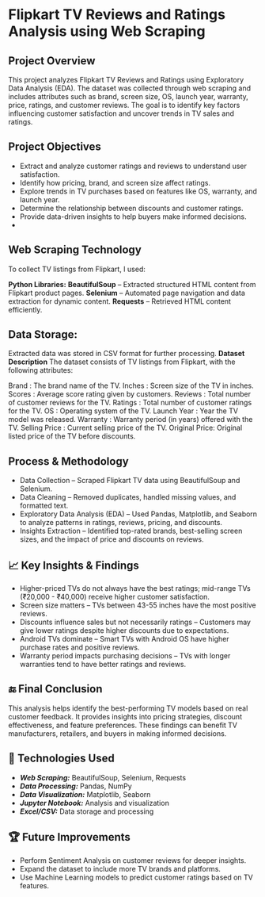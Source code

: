 # Flipkart TV Reviews and Ratings Analysis using Web Scraping

## Project Overview
This project analyzes Flipkart TV Reviews and Ratings using Exploratory Data Analysis (EDA). The dataset was collected through web scraping and includes attributes such as brand, screen size, OS, launch year, warranty, price, ratings, and customer reviews. The goal is to identify key factors influencing customer satisfaction and uncover trends in TV sales and ratings.

## Project Objectives
- Extract and analyze customer ratings and reviews to understand user satisfaction.
- Identify how pricing, brand, and screen size affect ratings.
- Explore trends in TV purchases based on features like OS, warranty, and launch year.
- Determine the relationship between discounts and customer ratings.
- Provide data-driven insights to help buyers make informed decisions.
- 
## Web Scraping Technology
To collect TV listings from Flipkart, I used:

**Python Libraries:**
**BeautifulSoup** – Extracted structured HTML content from Flipkart product pages.
**Selenium** – Automated page navigation and data extraction for dynamic content.
**Requests** – Retrieved HTML content efficiently.
  
## Data Storage:
Extracted data was stored in CSV format for further processing.
**Dataset Description**
The dataset consists of TV listings from Flipkart, with the following attributes:

Brand : The brand name of the TV.
Inches : Screen size of the TV in inches.
Scores : Average score rating given by customers.
Reviews : Total number of customer reviews for the TV.
Ratings : Total number of customer ratings for the TV.
OS : Operating system of the TV.
Launch Year : Year the TV model was released.
Warranty : Warranty period (in years) offered with the TV.
Selling Price : Current selling price of the TV.
Original Price: Original listed price of the TV before discounts.

## Process & Methodology
- Data Collection – Scraped Flipkart TV data using BeautifulSoup and Selenium.
- Data Cleaning – Removed duplicates, handled missing values, and formatted text.
- Exploratory Data Analysis (EDA) – Used Pandas, Matplotlib, and Seaborn to analyze patterns in ratings, reviews, pricing, and discounts.
- Insights Extraction – Identified top-rated brands, best-selling screen sizes, and the impact of price and discounts on reviews.

## 📈 Key Insights & Findings
- Higher-priced TVs do not always have the best ratings; mid-range TVs (₹20,000 - ₹40,000) receive higher customer satisfaction.
- Screen size matters – TVs between 43-55 inches have the most positive reviews.
- Discounts influence sales but not necessarily ratings – Customers may give lower ratings despite higher discounts due to expectations.
- Android TVs dominate – Smart TVs with Android OS have higher purchase rates and positive reviews.
- Warranty period impacts purchasing decisions – TVs with longer warranties tend to have better ratings and reviews.

## 🔚 Final Conclusion
This analysis helps identify the best-performing TV models based on real customer feedback. It provides insights into pricing strategies, discount effectiveness, and feature preferences. These findings can benefit TV manufacturers, retailers, and buyers in making informed decisions.

## 🚀 Technologies Used
- ***Web Scraping:*** BeautifulSoup, Selenium, Requests
- ***Data Processing:*** Pandas, NumPy
- ***Data Visualization:*** Matplotlib, Seaborn
- ***Jupyter Notebook:*** Analysis and visualization
- ***Excel/CSV:*** Data storage and processing
## 🏆 Future Improvements
- Perform Sentiment Analysis on customer reviews for deeper insights.
- Expand the dataset to include more TV brands and platforms.
- Use Machine Learning models to predict customer ratings based on TV features.
